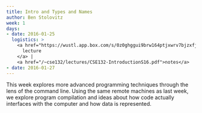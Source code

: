 ```yaml
---
title: Intro and Types and Names
author: Ben Stolovitz
week: 1
days:
- date: 2016-01-25
  logistics: >
    <a href="https://wustl.app.box.com/s/0z0ghggui9brw164ptjxwrv7bjzxfjzc">
      lecture
    </a> |
    <a href="/~cse132/lectures/CSE132-IntroductionS16.pdf">notes</a>
- date: 2016-01-27
---
```


This week explores more advanced programming techniques through the lens of the command line. Using the same remote machines as last week, we explore program compilation and ideas about how code actually interfaces with the computer and how data is represented.